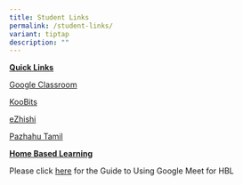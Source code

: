 ```yaml
---
title: Student Links
permalink: /student-links/
variant: tiptap
description: ""
---
```

<p><strong><u>Quick Links</u></strong>
</p>
<p><a href="https://edu.google.com/intl/ALL_sg/workspace-for-education/classroom/" rel="noopener nofollow" target="_blank">Google Classroom</a>
</p>
<p><a href="https://member.koobits.com/?utm_source=web_nav&amp;utm_medium=btn&amp;utm_campaign=header&amp;utm_content=login" rel="noopener nofollow" target="_blank">KooBits</a>
</p>
<p><a href="https://www.ezhishi.net/Contents/" rel="noopener nofollow" target="_blank">eZhishi</a>
</p>
<p><a href="https://pazhahutamil.com/login/index.php" rel="noopener nofollow" target="_blank">Pazhahu Tamil</a>
</p>
<p></p>
<p><strong><u>Home Based Learning</u></strong>
</p>
<p>Please click&nbsp;<a href="/files/Students Guide to Using Google Meet for HBL.pdf" rel="noopener noreferrer nofollow" target="_blank">here</a> for
the Guide to Using Google Meet for HBL</p>